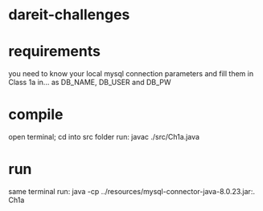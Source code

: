 # dareit-challenges

# requirements
you need to know your local mysql connection parameters 
and fill them in Class 1a in... as DB_NAME, DB_USER and DB_PW

# compile
open terminal; cd into src folder
run: javac ./src/Ch1a.java

# run
same terminal
run: java -cp ../resources/mysql-connector-java-8.0.23.jar:. Ch1a
